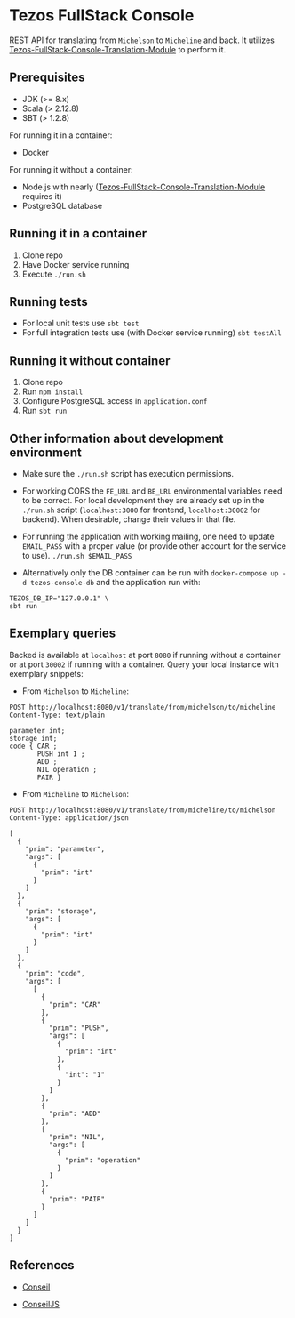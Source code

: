 # Tezos FullStack Console

REST API for translating from `Michelson` to `Micheline` and back.
It utilizes [Tezos-FullStack-Console-Translation-Module](https://github.com/ScalaConsultants/Tezos-FullStack-Console-Translation-Module) to perform it.

## Prerequisites

* JDK (>= 8.x)
* Scala (> 2.12.8)
* SBT (> 1.2.8)

For running it in a container:
* Docker

For running it without a container:
* Node.js with nearly ([Tezos-FullStack-Console-Translation-Module](https://github.com/ScalaConsultants/Tezos-FullStack-Console-Translation-Module) requires it)
* PostgreSQL database

## Running it in a container

1. Clone repo
2. Have Docker service running
3. Execute `./run.sh`

## Running tests

* For local unit tests use `sbt test`
* For full integration tests use (with Docker service running) `sbt testAll`

## Running it without container

1. Clone repo
2. Run `npm install`
3. Configure PostgreSQL access in `application.conf`
4. Run `sbt run`

## Other information about development environment

* Make sure the `./run.sh` script has execution permissions.

* For working CORS the `FE_URL` and `BE_URL` environmental variables need to be correct.
For local development they are already set up in the `./run.sh` script (`localhost:3000` for frontend, `localhost:30002` for backend).
When desirable, change their values in that file.

* For running the application with working mailing, one need to update `EMAIL_PASS` with a proper value (or provide other account for the service to use).
```./run.sh $EMAIL_PASS```

* Alternatively only the DB container can be run with `docker-compose up -d tezos-console-db` and the application run with:
```
TEZOS_DB_IP="127.0.0.1" \
sbt run
```

## Exemplary queries

Backed is available at `localhost` at port `8080` if running without a container
or at port `30002` if running with a container.
Query your local instance with exemplary snippets:

* From `Michelson` to `Micheline`:

```
POST http://localhost:8080/v1/translate/from/michelson/to/micheline
Content-Type: text/plain

parameter int;
storage int;
code { CAR ;
       PUSH int 1 ;
       ADD ;
       NIL operation ;
       PAIR }
```

* From `Micheline` to `Michelson`:

```
POST http://localhost:8080/v1/translate/from/micheline/to/michelson
Content-Type: application/json

[
  {
    "prim": "parameter",
    "args": [
      {
        "prim": "int"
      }
    ]
  },
  {
    "prim": "storage",
    "args": [
      {
        "prim": "int"
      }
    ]
  },
  {
    "prim": "code",
    "args": [
      [
        {
          "prim": "CAR"
        },
        {
          "prim": "PUSH",
          "args": [
            {
              "prim": "int"
            },
            {
              "int": "1"
            }
          ]
        },
        {
          "prim": "ADD"
        },
        {
          "prim": "NIL",
          "args": [
            {
              "prim": "operation"
            }
          ]
        },
        {
          "prim": "PAIR"
        }
      ]
    ]
  }
]
```

## References

* [Conseil](https://github.com/Cryptonomic/Conseil)

* [ConseilJS](https://github.com/Cryptonomic/ConseilJS)
